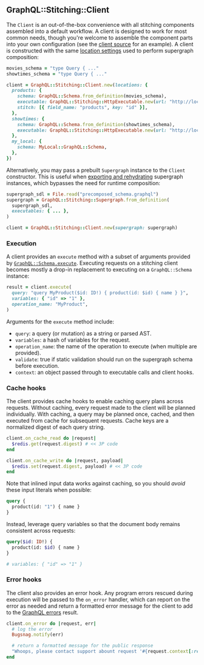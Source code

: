 ## GraphQL::Stitching::Client

The `Client` is an out-of-the-box convenience with all stitching components assembled into a default workflow. A client is designed to work for most common needs, though you're welcome to assemble the component parts into your own configuration (see the [client source](../lib/graphql/stitching/client.rb) for an example). A client is constructed with the same [location settings](./composer.md#performing-composition) used to perform supergraph composition:

```ruby
movies_schema = "type Query { ..."
showtimes_schema = "type Query { ..."

client = GraphQL::Stitching::Client.new(locations: {
  products: {
    schema: GraphQL::Schema.from_definition(movies_schema),
    executable: GraphQL::Stitching::HttpExecutable.new(url: "http://localhost:3000"),
    stitch: [{ field_name: "products", key: "id" }],
  },
  showtimes: {
    schema: GraphQL::Schema.from_definition(showtimes_schema),
    executable: GraphQL::Stitching::HttpExecutable.new(url: "http://localhost:3001"),
  },
  my_local: {
    schema: MyLocal::GraphQL::Schema,
  },
})
```

Alternatively, you may pass a prebuilt `Supergraph` instance to the `Client` constructor. This is useful when [exporting and rehydrating](./supergraph.md#export-and-caching) supergraph instances, which bypasses the need for runtime composition:

```ruby
supergraph_sdl = File.read("precomposed_schema.graphql")
supergraph = GraphQL::Stitching::Supergraph.from_definition(
  supergraph_sdl,
  executables: { ... },
)

client = GraphQL::Stitching::Client.new(supergraph: supergraph)
```

### Execution

A client provides an `execute` method with a subset of arguments provided by [`GraphQL::Schema.execute`](https://graphql-ruby.org/queries/executing_queries). Executing requests on a stitching client becomes mostly a drop-in replacement to executing on a `GraphQL::Schema` instance:

```ruby
result = client.execute(
  query: "query MyProduct($id: ID!) { product(id: $id) { name } }",
  variables: { "id" => "1" },
  operation_name: "MyProduct",
)
```

Arguments for the `execute` method include:

* `query`: a query (or mutation) as a string or parsed AST.
* `variables`: a hash of variables for the request.
* `operation_name`: the name of the operation to execute (when multiple are provided).
* `validate`: true if static validation should run on the supergraph schema before execution.
* `context`: an object passed through to executable calls and client hooks.

### Cache hooks

The client provides cache hooks to enable caching query plans across requests. Without caching, every request made to the client will be planned individually. With caching, a query may be planned once, cached, and then executed from cache for subsequent requests. Cache keys are a normalized digest of each query string.

```ruby
client.on_cache_read do |request|
  $redis.get(request.digest) # << 3P code
end

client.on_cache_write do |request, payload|
  $redis.set(request.digest, payload) # << 3P code
end
```

Note that inlined input data works against caching, so you should _avoid_ these input literals when possible:

```graphql
query {
  product(id: "1") { name }
}
```

Instead, leverage query variables so that the document body remains consistent across requests:

```graphql
query($id: ID!) {
  product(id: $id) { name }
}

# variables: { "id" => "1" }
```

### Error hooks

The client also provides an error hook. Any program errors rescued during execution will be passed to the `on_error` handler, which can report on the error as needed and return a formatted error message for the client to add to the [GraphQL errors](https://spec.graphql.org/June2018/#sec-Errors) result.

```ruby
client.on_error do |request, err|
  # log the error
  Bugsnag.notify(err)

  # return a formatted message for the public response
  "Whoops, please contact support abount request '#{request.context[:request_id]}'"
end
```
